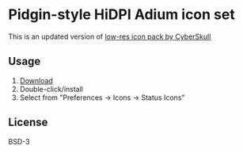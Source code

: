 # Pidgin-style HiDPI Adium icon set

This is an updated version of [low-res icon pack by CyberSkull](http://www.adiumxtras.com/index.php?a=xtras&xtra_id=4308)

## Usage

1. [Download](https://github.com/aleksandrs-ledovskis/adium-pidgin-hidpi-statusicons/releases/download/v1.0/Pidgin.Status.HiDPI.AdiumStatusIcons.v1.0.zip)
2. Double-click/install
3. Select from "Preferences -> Icons -> Status Icons"

## License

BSD-3
